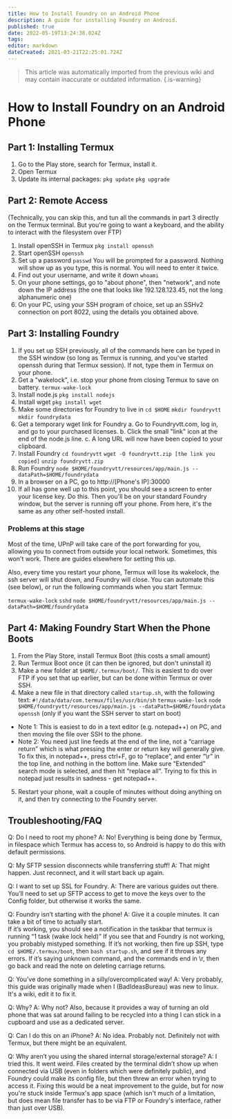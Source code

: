 ```yaml
---
title: How to Install Foundry on an Android Phone
description: A guide for installing Foundry on Android.
published: true
date: 2022-05-19T13:24:38.024Z
tags: 
editor: markdown
dateCreated: 2021-03-21T22:25:01.724Z
---
```


>This article was automatically imported from the previous wiki and may contain inaccurate or outdated information.
{.is-warning}

# How to Install Foundry on an Android Phone
## Part 1: Installing Termux
1. Go to the Play store, search for Termux, install it.
2. Open Termux
3. Update its internal packages:
  	`pkg update`
    `pkg upgrade`

## Part 2: Remote Access
(Technically, you can skip this, and tun all the commands in part 3 directly on the Termux terminal.  But you're going to want a keyboard, and the ability to interact with the filesystem over FTP)

1.	Install openSSH in Termux
		`pkg install openssh`
2.	Start openSSH
		`openssh`
3.	Set up a password
		`passwd`
    You will be prompted for a password.  Nothing will show up as you type, this is normal.  You will need to enter it twice.
4.	Find out your username, and write it down
		`whoami`
5.	On your phone settings, go to "about phone", then "network", and note down the IP address (the one that looks like 192.128.123.45, not the long alphanumeric one)
6.	On your PC, using your SSH program of choice, set up an SSHv2 connection on port 8022, using the details you obtained above.

## Part 3: Installing Foundry

1.	If you set up SSH previously, all of the commands here can be typed in the SSH window (so long as Termux is running, and you've started openssh during that Termux session).  If not, type them in Termux on your phone.
2.	Get a "wakelock", i.e. stop your phone from closing Termux to save on battery.
		`termux-wake-lock`
3.	Install node.js
		`pkg install nodejs`
4. 	Install wget
		`pkg install wget`
5.	Make some directories for Foundry to live in
		`cd $HOME`
    `mkdir foundryvtt`
    `mkdir foundrydata`
6.	Get a temporary wget link for Foundry
	a.	Go to Foundryvtt.com, log in, and go to your purchased licenses.
  b.	Click the small "link" icon at the end of the node.js line.
  c.	A long URL will now have been copied to your clipboard.
7.	Install Foundry
		`cd foundryvtt`
    `wget -O foundryvtt.zip [the link you copied]`
    `unzip foundryvtt.zip`
8.	Run Foundry
		`node $HOME/foundryvtt/resources/app/main.js --dataPath=$HOME/foundrydata`
9.	In a browser on a PC, go to http://[Phone's IP]:30000
10.	If all has gone well up to this point, you should see a screen to enter your license key.  Do this.  Then you'll be on your standard Foundry window, but the server is running off your phone.  From here, it's the same as any other self-hosted install.

### Problems at this stage

Most of the time, UPnP will take care of the port forwarding for you, allowing you to connect from outside your local network.  Sometimes, this won't work.  There are guides elsewhere for setting this up.

Also, every time you restart your phone, Termux will lose its wakelock, the ssh server will shut down, and Foundry will close.  You can automate this (see below), or run the following commands when you start Termux:

`termux-wake-lock`
`sshd`
`node $HOME/foundryvtt/resources/app/main.js --dataPath=$HOME/foundrydata`

## Part 4: Making Foundry Start When the Phone Boots
1.	From the Play Store, install Termux Boot (this costs a small amount)
2.	Run Termux Boot once (it can then be ignored, but don't uninstall it)
3.	Make a new folder at `$HOME/.termux/boot/`.  This is easiest to do over FTP if you set that up earlier, but can be done within Termux or over SSH.
4.	Make a new file in that directory called `startup.sh`, with the following text:
	`#!/data/data/com.termux/files/usr/bin/sh`
	`termux-wake-lock`
	`node $HOME/foundryvtt/resources/app/main.js --dataPath=$HOME/foundrydata`
  `openssh` (only if you want the SSH server to start on boot)
  
- Note 1:  This is easiest to do in a text editor (e.g. notepad++) on PC, and then moving the file over SSH to the phone.
- Note 2:  You need just line feeds at the end of the line, not a “carriage return” which is what pressing the enter or return key will generally give.  To fix this, in notepad++, press ctrl+F, go to “replace”, and enter “\r” in the top line, and nothing in the bottom line.  Make sure “Extended” search mode is selected, and then hit “replace all”.  Trying to fix this in notepad just results in sadness - get notepad++.
  
5.	Restart your phone, wait a couple of minutes without doing anything on it, and then try connecting to the Foundry server.

## Troubleshooting/FAQ
Q: Do I need to root my phone?
A: No! Everything is being done by Termux, in filespace which Termux has access to, so Android is happy to do this with default permissions.

Q: My SFTP session disconnects while transferring stuff!
A: That might happen.  Just reconnect, and it will start back up again.

Q: I want to set up SSL for Foundry.
A: There are various guides out there.  You’ll need to set up SFTP access to get to move the keys over to the Config folder, but otherwise it works the same.

Q: Foundry isn’t starting with the phone!
A: Give it a couple minutes. It can take a bit of time to actually start.  
	If it’s working, you should see a notification in the taskbar that termux is running “1 task (wake lock held)”
	If you see that and Foundry is not working, you probably mistyped something.
	If it’s not working, then fire up SSH, type `cd $HOME/.termux/boot`, then `bash startup.sh`, and see if it throws any errors.  If it’s saying unknown command, and the commands end in \r, then go back and read the note on deleting carriage returns.

Q: You’ve done something in a silly/overcomplicated way!
A: Very probably, this guide was originally made when I (BadIdeasBureau) was new to linux.  It's a wiki, edit it to fix it.

Q: Why?
A: Why not?
Also, because it provides a way of turning an old phone that was sat around failing to be recycled into a thing I can stick in a cupboard and use as a dedicated server.

Q: Can I do this on an iPhone?
A: No idea.  Probably not.  Definitely not with Termux, but there might be an equivalent.

Q: Why aren’t you using the shared internal storage/external storage?
A: I tried this.  It went weird.  Files created by the terminal didn’t show up when connected via USB (even in folders which were definitely public), and Foundry could make its config file, but then threw an error when trying to access it. Fixing this would be a neat improvement to the guide, but for now you're stuck inside Termux's app space (which isn't much of a limitation, but does mean file transfer has to be via FTP or Foundry's interface, rather than just over USB).



